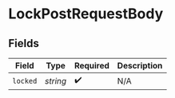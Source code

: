 # LockPostRequestBody


## Fields

| Field              | Type               | Required           | Description        |
| ------------------ | ------------------ | ------------------ | ------------------ |
| `locked`           | *string*           | :heavy_check_mark: | N/A                |
